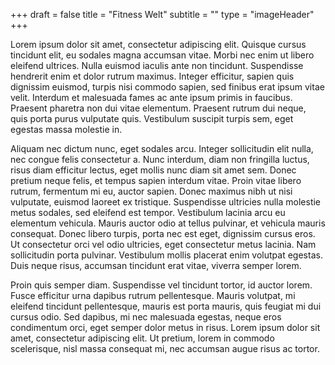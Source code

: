+++
draft = false
title = "Fitness Welt"
subtitle = ""
type = "imageHeader"
+++

Lorem ipsum dolor sit amet, consectetur adipiscing elit. Quisque cursus tincidunt elit, eu sodales magna accumsan vitae. Morbi nec enim ut libero eleifend ultrices. Nulla euismod iaculis ante non tincidunt. Suspendisse hendrerit enim et dolor rutrum maximus. Integer efficitur, sapien quis dignissim euismod, turpis nisi commodo sapien, sed finibus erat ipsum vitae velit. Interdum et malesuada fames ac ante ipsum primis in faucibus. Praesent pharetra non dui vitae elementum. Praesent rutrum dui neque, quis porta purus vulputate quis. Vestibulum suscipit turpis sem, eget egestas massa molestie in.

Aliquam nec dictum nunc, eget sodales arcu. Integer sollicitudin elit nulla, nec congue felis consectetur a. Nunc interdum, diam non fringilla luctus, risus diam efficitur lectus, eget mollis nunc diam sit amet sem. Donec pretium neque felis, et tempus sapien interdum vitae. Proin vitae libero rutrum, fermentum mi eu, auctor sapien. Donec maximus nibh ut nisi vulputate, euismod laoreet ex tristique. Suspendisse ultricies nulla molestie metus sodales, sed eleifend est tempor. Vestibulum lacinia arcu eu elementum vehicula. Mauris auctor odio at tellus pulvinar, et vehicula mauris consequat. Donec libero turpis, porta nec est eget, dignissim cursus eros. Ut consectetur orci vel odio ultricies, eget consectetur metus lacinia. Nam sollicitudin porta pulvinar. Vestibulum mollis placerat enim volutpat egestas. Duis neque risus, accumsan tincidunt erat vitae, viverra semper lorem.

Proin quis semper diam. Suspendisse vel tincidunt tortor, id auctor lorem. Fusce efficitur urna dapibus rutrum pellentesque. Mauris volutpat, mi eleifend tincidunt pellentesque, mauris est porta mauris, quis feugiat mi dui cursus odio. Sed dapibus, mi nec malesuada egestas, neque eros condimentum orci, eget semper dolor metus in risus. Lorem ipsum dolor sit amet, consectetur adipiscing elit. Ut pretium, lorem in commodo scelerisque, nisl massa consequat mi, nec accumsan augue risus ac tortor.